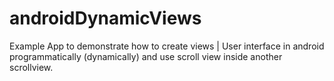# androidDynamicViews
Example App to demonstrate how to create views | User interface  in android programmatically (dynamically) and use scroll view inside another scrollview.  
